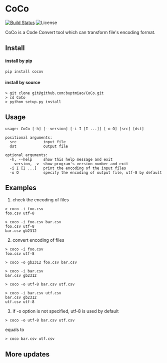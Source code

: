 # CoCo

[![Build Status](https://travis-ci.org/buptmiao/CoCo.svg?branch=master)](https://travis-ci.org/buptmiao/CoCo)
![License](https://img.shields.io/dub/l/vibe-d.svg)

CoCo is a Code Convert tool which can transform file's encoding format.


## Install

#### install by pip
```
pip install cocov
```



#### install by source
```
> git clone git@github.com:buptmiao/CoCo.git  
> cd CoCo
> python setup.py install
```

## Usage
```
usage: CoCo [-h] [--version] [-i I [I ...]] [-o O] [src] [dst]

positional arguments:
  src            input file
  dst            output file

optional arguments:
  -h, --help     show this help message and exit
  --version, -v  show program's version number and exit
  -i I [I ...]   print the encoding of the input files
  -o O           specify the encoding of output file, utf-8 by default
```

## Examples

1. check the encoding of files
```
> coco -i foo.csv
foo.csv utf-8

> coco -i foo.csv bar.csv
foo.csv utf-8
bar.csv gb2312
```
2. convert encoding of files
```
> coco -i foo.csv
foo.csv utf-8

> coco -o gb2312 foo.csv bar.csv

> coco -i bar.csv
bar.csv gb2312

> coco -o utf-8 bar.csv utf.csv

> coco -i bar.csv utf.csv
bar.csv gb2312
utf.csv utf-8
```
3. if -o option is not specified, utf-8 is used by default

```
> coco -o utf-8 bar.csv utf.csv
```
equals to
```
> coco bar.csv utf.csv
```
 
## More updates